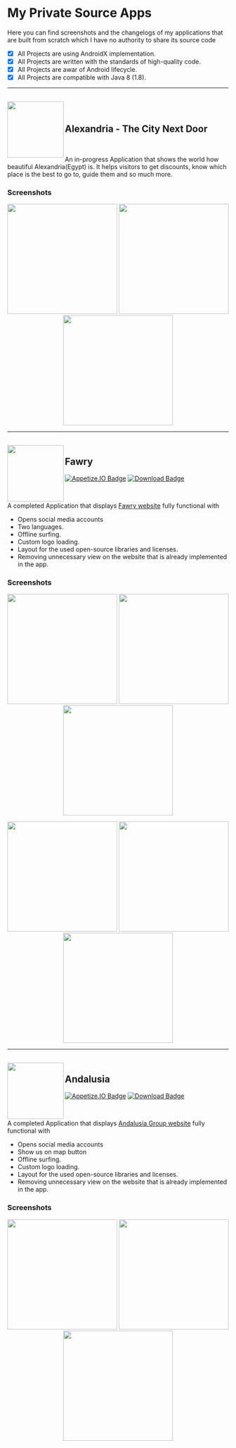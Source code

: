 # My Private Source Apps
Here you can find screenshots and the changelogs of my applications that are built from scratch which I have no authority to share its source code

-  [x]  All Projects are using AndroidX implementation.
-  [x]  All Projects are written with the standards of high-quality code.
-  [x]  All Projects are awar of Android lifecycle.
-  [x]  All Projects are compatible with Java 8 (1.8).

---
<h2> <img align="left" src="Icons/Alex.png" width="128" height="128"> 
  <br /><br />Alexandria - The City Next Door </h2>
<br />

An in-progress Application that shows the world how beautiful Alexandria(Egypt) is. It helps visitors to get discounts, know which place is the best to go to, guide them and so much more.

### Screenshots 
<p align="center"> <img src="/screenshots/AlexScreenshot1.png" width="250"> <img src="/screenshots/AlexScreenshot2.png" width="250"> <img src="/screenshots/AlexScreenshot3.png" width="250"> </p>

---
<h2> <img align="left" src="Icons/Fawry.png" width="128" height="128"> 
  <br />Fawry</h2>
  
[![Appetize.IO Badge](http://tiny.cc/q8ca8y)](https://appetize.io/embed/ne6brq77jxmqt5cc593uwn75pc)
[![Download Badge](https://img.shields.io/badge/Download-Apk-orange.svg)](https://github.com/DasserBasyouni/MyPrivateSourceApps/releases/download/v1.0/Fawry.apk)

<br />

A completed Application that displays [Fawry website](https://fawry.com/) fully functional with 
- Opens social media accounts
- Two languages.
- Offline surfing.
- Custom logo loading.
- Layout for the used open-source libraries and licenses.
- Removing unnecessary view on the website that is already implemented in the app.

### Screenshots 
<p align="center"> <img src="/screenshots/FawryScreenshot1.png" width="250"> <img src="/screenshots/FawryScreenshot2.png" width="250"> <img src="/screenshots/FawryScreenshot3.png" width="250"> </p>
<p align="center"> <img src="/screenshots/FawryScreenshot4.png" width="250"> <img src="/screenshots/FawryScreenshot5.png" width="250"> <img src="/screenshots/FawryScreenshot6.png" width="250"> </p>

---
<h2> <img align="left" src="Icons/Andalusia.png" width="128" height="128"> 
  <br />Andalusia</h2>
  
[![Appetize.IO Badge](http://tiny.cc/q8ca8y)](https://appetize.io/embed/ju8ynytz6tn4jngy2arvehby3w)
[![Download Badge](https://img.shields.io/badge/Download-Apk-orange.svg)](https://github.com/DasserBasyouni/MyPrivateSourceApps/releases/download/v1.0/Andalusia.apk)

<br />

A completed Application that displays [Andalusia Group website](http://andalusiagroup.net) fully functional with 
- Opens social media accounts
- Show us on map button
- Offline surfing.
- Custom logo loading.
- Layout for the used open-source libraries and licenses.
- Removing unnecessary view on the website that is already implemented in the app.

### Screenshots 
<p align="center"> <img src="/screenshots/AndalusiaScreenshot1.png" width="250"> <img src="/screenshots/AndalusiaScreenshot2.png" width="250"> <img src="/screenshots/AndalusiaScreenshot3.png" width="250"> </p>
